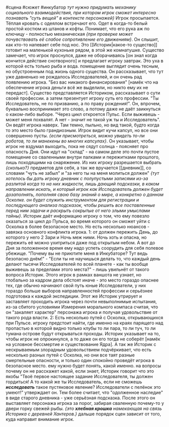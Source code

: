 #сцена #сюжет #инкубатор 
*тут нужно придумать механику социального взаимодействия, при котором игрок сможет интересно познавать "суть вещей" в контексте персонажей}*
Игрок просыпается. Тёплая кровать с одеялом встречают его. Одет в когда-то белый простой костюм из штанов и кофты. Понимает, что его рука аж по ключицу - полностью механическая *{при проверке может почувствовать её слабое сопротивление его движениям}*. Он слышит, как кто-то напевает себе под нос. Это [[Историк|какое-то существо]] готовит на маленькой кухоньке рядом, в этой же комнатушке. Существо замечает, что игрок проснулся, даже не оборачиваясь [он знал когда кончится действие снотворного] и предлагает игроку завтрак. Это уха в которой есть только рыба и вода. помещение выглядит очень тесным, но обустроенным под жизнь одного существа. Он рассказывает, что тут уже давненько не рождалось Исследователей, и он очень рад появлению игрока. "Без вас никакого финансирования" [намёк что на обеспечение игрока деньги всё же выделили, но никто ему их не передаст]. Существо представляется Историком, рассказывает о сути своей профессии. а затем презентует игроку суть его профессии. "Ты Исследователь, не по призванию, а по праву рождения!". Он, впрочем, буквально воспринимает это слово, а потому даже не даёт заикнуться о каком-либо выборе. "Через цикл откроется Пульс. Если выживешь - может меня похвалят. А нет - значит не такой уж ты и Исследователь". Он ведёт игрока наверх. Там темно, пыльно, но вид такой, будто когда то это место было грандиозным. Игрок видит кучи капсул, но все они совершенно пусты. *{если присмотреться, можно увидеть то-ли роботов, то ли манекены во многих капсулах}*. Он указывает, чтобы игрок не вздумал выходить, пока не сядут солнца - поясняет про опасность Дня. Они идут на "склад" - на самом деле это почти пустое помещение со сваленными внутри палками и пережитками прошлого, лишь походящими на снаряжение. Из них игроку разрешается выбрать *{сколько?}* предметов для себя, а так же вручается [[дневник]], со словами "чуть не забыл" и "за него ты на меня молиться должен" *{тут хотелось бы дать игроку дневник с полупустыми записями из-за разлитой когда то на них жидкости, лишь дающий подсказки, в каком направлении искать, и который игрок как Исследователь должен будет дозаполнять, пополняя свою базу знаний о мире, а конкретно о данном Осколке. он будет служить инструментом для регистрации и последующего анализа подсказок, чтобы решить все поставленные перед ним задачи и раскрыть сокрытые от него злыми умыслами тайны}*. Историк даёт информацию игроку о том, что ему повезло оказаться за цикл до Пульса, во время которого он сможет уйти с Осколка в более безопасное место. Но есть несколько нюансов - завязка основного конфликта игрока. 1: от должен пережить День, до которого у него 2 Зари и Ночь меж ними. Ночь хоть и опасна, но пережить её можно ухитриться даже под открытым небом. А вот до Дня за положенное время ему надо успеть соорудить для себя полевое убежище. "Почему вы не приютите меня в Инкубаторе? Тут ведь безопасно днём!" - "Если ты не научишься делать то, что каждый день делают тысячи Исследователей по всей планете - как ты вообще выживешь за пределами этого места?" - лишь увильнёт от такого вопроса Историк. Этого игрок в рамках ваншота не узнает, но глобально за кадром дела обстоят иначе - это место гораздо опаснее тех, где обычно начинают свой путь юные Исследователи, у них гораздо больше выборов направленностей профессии и серьёзнее подготовка к каждой экспедиции. Этот же Историк утрирует и заставляет проходить игрока через почти невыполнимые испытания, из-за сбитого условиями Измерения морального компаса считая, что он "закаляет характер" персонажа игрока и получая удовольствие от такого рода власти. 2: Есть несколько путей с Осколка, открывающихся при Пульсе. игроку предстоит найти, где именно на краях парящего над пропастью в которой видно только клубы то ли пара, то ли туч, то ли тумана острове будут открываться проходы. Историк указывает на то, чтобы игрок не опрокинулся, а то даже он его тогда не соберёт [намёк на условное бессмертие и существование Ядра].  А так же Историк с нескрываемым злорадным удовольствием подчёркивает, что есть несколько разных путей с Осколка, но они все таят разные смертельные опасности, и только один спокойно проведёт игрока в безопасное место. ему нужно будет понять, какой именно. на вопросы почему он не расскажет какой, если знает, Историк говорит что это якобы "Твоё первое настоящее задание Исследователя, ты должен гордиться! А то какой же ты Исследователь, если не сможешь ***исследовать*** такое пустяковое явление? Исследователи с пелёнок это умеют!" утверждает он. Тем более считает, что "одолженное наследие" в виде старого дневника - уже серьёзная подсказка. После этого он выставляет персонажа игрока за порог, забирая сваленную почему-то у двери горку свежей рыбы. *{это **хлебная крошка** намекающая на связь Историка с деревней Хантеров.}* дальше порядок сцен зависит от того, куда направит внимание игрок.